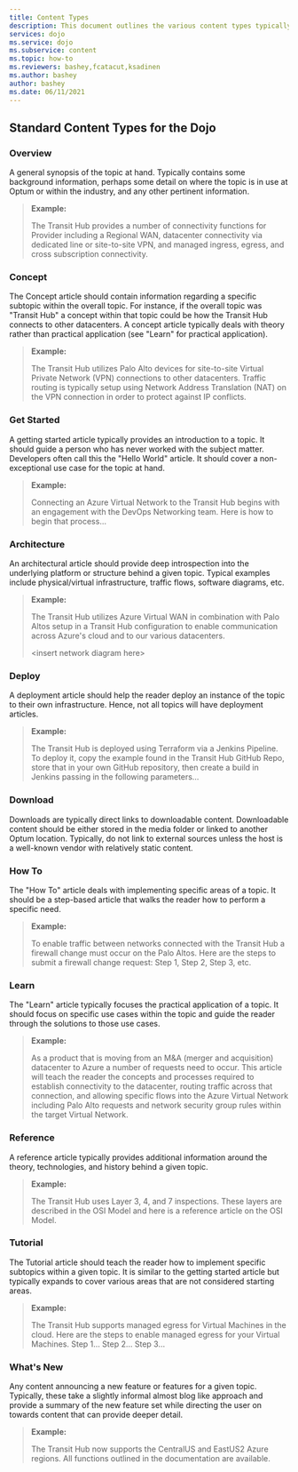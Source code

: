 ```yaml
---
title: Content Types
description: This document outlines the various content types typically found within the Dojo.
services: dojo
ms.service: dojo
ms.subservice: content
ms.topic: how-to
ms.reviewers: bashey,fcatacut,ksadinen
ms.author: bashey
author: bashey
ms.date: 06/11/2021
---
```


## Standard Content Types for the Dojo

### Overview

A general synopsis of the topic at hand. Typically contains some background information, perhaps some detail on where the topic is in use at Optum or within the industry, and any other pertinent information.

> **Example:**
>
> The Transit Hub provides a number of connectivity functions for Provider including a Regional WAN, datacenter connectivity via dedicated line or site-to-site VPN, and managed ingress, egress, and cross subscription connectivity.

### Concept

The Concept article should contain information regarding a specific subtopic within the overall topic. For instance, if the overall topic was "Transit Hub" a concept within that topic could be how the Transit Hub connects to other datacenters. A concept article typically deals with theory rather than practical application (see "Learn" for practical application).

> **Example:**
>
> The Transit Hub utilizes Palo Alto devices for site-to-site Virtual Private Network (VPN) connections to other datacenters. Traffic routing is typically setup using Network Address Translation (NAT) on the VPN connection in order to protect against IP conflicts.

### Get Started

A getting started article typically provides an introduction to a topic. It should guide a person who has never worked with the subject matter. Developers often call this the "Hello World" article. It should cover a non-exceptional use case for the topic at hand.

> **Example:**
>
> Connecting an Azure Virtual Network to the Transit Hub begins with an engagement with the DevOps Networking team. Here is how to begin that process…

### Architecture

An architectural article should provide deep introspection into the underlying platform or structure behind a given topic. Typical examples include physical/virtual infrastructure, traffic flows, software diagrams, etc.

> **Example:**
>
> The Transit Hub utilizes Azure Virtual WAN in combination with Palo Altos setup in a Transit Hub configuration to enable communication across Azure's cloud and to our various datacenters.
>
> &lt;insert network diagram here&gt;

### Deploy

A deployment article should help the reader deploy an instance of the topic to their own infrastructure. Hence, not all topics will have deployment articles.

> **Example:**
>
> The Transit Hub is deployed using Terraform via a Jenkins Pipeline. To deploy it, copy the example found in the Transit Hub GitHub Repo, store that in your own GitHub repository, then create a build in Jenkins passing in the following parameters…

### Download

Downloads are typically direct links to downloadable content. Downloadable content should be either stored in the media folder or linked to another Optum location. Typically, do not link to external sources unless the host is a well-known vendor with relatively static content.

### How To

The "How To" article deals with implementing specific areas of a topic. It should be a step-based article that walks the reader how to perform a specific need.

> **Example:**
>
> To enable traffic between networks connected with the Transit Hub a firewall change must occur on the Palo Altos. Here are the steps to submit a firewall change request: Step 1, Step 2, Step 3, etc.

### Learn

The "Learn" article typically focuses the practical application of a topic. It should focus on specific use cases within the topic and guide the reader through the solutions to those use cases.

> **Example:**
>
> As a product that is moving from an M&A (merger and acquisition) datacenter to Azure a number of requests need to occur. This article will teach the reader the concepts and processes required to establish connectivity to the datacenter, routing traffic across that connection, and allowing specific flows into the Azure Virtual Network including Palo Alto requests and network security group rules within the target Virtual Network.

### Reference

A reference article typically provides additional information around the theory, technologies, and history behind a given topic.

> **Example:**
>
> The Transit Hub uses Layer 3, 4, and 7 inspections. These layers are described in the OSI Model and here is a reference article on the OSI Model.

### Tutorial

The Tutorial article should teach the reader how to implement specific subtopics within a given topic. It is similar to the getting started article but typically expands to cover various areas that are not considered starting areas.

> **Example:**
>
> The Transit Hub supports managed egress for Virtual Machines in the cloud. Here are the steps to enable managed egress for your Virtual Machines. Step 1… Step 2… Step 3…

### What's New

Any content announcing a new feature or features for a given topic. Typically, these take a slightly informal almost blog like approach and provide a summary of the new feature set while directing the user on towards content that can provide deeper detail.

> **Example:**
>
> The Transit Hub now supports the CentralUS and EastUS2 Azure regions. All functions outlined in the documentation are available.

